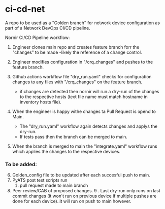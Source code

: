 # ci-cd-net

A repo to be used as a "Golden branch" for network device configuration as part of
a Network DevOps CI/CD pipeline.

Nornir CI/CD Pipeline workflow:

1. Engineer clones main repo and creates feature branch forr the "changes" to be made -likely the reference of a change control.

2. Engineer modifies configuration in "/crq_changes" and pushes to the feature branch.

3. Github actions workflow file "dry_run.yaml" checks for configuration changes to any files with "/crq_changes" on the feature branch.
   - if changes are detected then nornir will run a dry-run of the changes to the respective hosts (text file name must match hostname in inventory hosts file).
4. When the engineer is happy withe changes ta Pull Request is opend to Main.
   - The "dry_run.yaml" workflow again detects changes and applys the dry-run.
   - If tests pass then the branch can be merged to main.
5. When the branch is merged to main the "integrate.yaml" workflow runs which applies the changes to the respective devices.

### To be added:
6. Golden_config file to be updated after each succesful push to main.
7. PyATS post test scripts run 
   1. pull request made to main branch
8. Peer review/CAB of proposed changes.
9 . Last dry-run only runs on last commit changes (it won't run on previous device if multiple pushes are done for each device)..it will run on push to main however.
